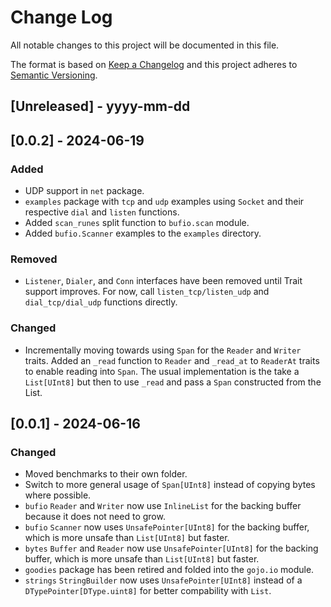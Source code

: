 # Change Log

All notable changes to this project will be documented in this file.

The format is based on [Keep a Changelog](http://keepachangelog.com/)
and this project adheres to [Semantic Versioning](http://semver.org/).

## [Unreleased] - yyyy-mm-dd

## [0.0.2] - 2024-06-19

### Added

- UDP support in `net` package.
- `examples` package with `tcp` and `udp` examples using `Socket` and their respective `dial` and `listen` functions.
- Added `scan_runes` split function to `bufio.scan` module.
- Added `bufio.Scanner` examples to the `examples` directory.

### Removed

- `Listener`, `Dialer`, and `Conn` interfaces have been removed until Trait support improves. For now, call `listen_tcp/listen_udp` and `dial_tcp/dial_udp` functions directly.

### Changed

- Incrementally moving towards using `Span` for the `Reader` and `Writer` traits. Added an `_read` function to `Reader` and `_read_at` to `ReaderAt` traits to enable reading into `Span`. The usual implementation is the take a `List[UInt8]` but then to use `_read` and pass a `Span` constructed from the List.

## [0.0.1] - 2024-06-16

### Changed

- Moved benchmarks to their own folder.
- Switch to more general usage of `Span[UInt8]` instead of copying bytes where possible.
- `bufio` `Reader` and `Writer` now use `InlineList` for the backing buffer because it does not need to grow.
- `bufio` `Scanner` now uses `UnsafePointer[UInt8]` for the backing buffer, which is more unsafe than `List[UInt8]` but faster.
- `bytes` `Buffer` and `Reader` now use `UnsafePointer[UInt8]` for the backing buffer, which is more unsafe than `List[UInt8]` but faster.
- `goodies` package has been retired and folded into the `gojo.io` module.
- `strings` `StringBuilder` now uses `UnsafePointer[UInt8]` instead of a `DTypePointer[DType.uint8]` for better compability with `List`.
